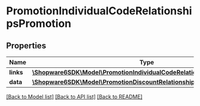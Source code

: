 # PromotionIndividualCodeRelationshipsPromotion

## Properties
Name | Type | Description | Notes
------------ | ------------- | ------------- | -------------
**links** | [**\Shopware6SDK\Model\PromotionIndividualCodeRelationshipsPromotionLinks**](PromotionIndividualCodeRelationshipsPromotionLinks.md) |  | [optional] 
**data** | [**\Shopware6SDK\Model\PromotionDiscountRelationshipsPromotionData**](PromotionDiscountRelationshipsPromotionData.md) |  | [optional] 

[[Back to Model list]](../../README.md#documentation-for-models) [[Back to API list]](../../README.md#documentation-for-api-endpoints) [[Back to README]](../../README.md)

